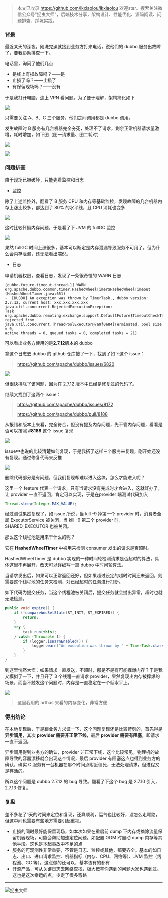 > 本文已收录 https://github.com/lkxiaolou/lkxiaolou 欢迎star。搜索关注微信公众号"捉虫大师"，后端技术分享，架构设计、性能优化、源码阅读、问题排查、踩坑实践。

### 背景

最近某天的深夜，刚洗完澡就接到业务方打来电话，说他们的 dubbo 服务出故障了，要我协助排查一下。

电话里，询问了他们几点

- 是线上有损故障吗？——是
- 止损了吗？——止损了
- 有保留现场吗？——没有

于是我打开电脑，连上 VPN 看问题。为了便于理解，架构简化如下

![](img1.png)

只需要关注 A、B、C 三个服务，他们之间调用都是 dubbo 调用。

发生故障时 B 服务有几台机器完全夯死，处理不了请求，剩余正常机器请求量激增，耗时增加，如下图（图一请求量、图二耗时）

![](img2.png)

![](img3.png)

### 问题排查

由于现场已被破坏，只能先看监控和日志

- 监控

除了上述监控外，翻看了 B 服务 CPU 和内存等基础监控，发现故障的几台机器内存上涨比较多，都达到了 80% 的水平线，且 CPU 消耗也变多

![](img4.png)

这时比较怀疑内存问题，于是看了下 JVM 的 fullGC 监控

![](img5.png)

果然 fullGC 时间上涨很多，基本可以断定是内存泄漏导致服务不可用了。但为什么会内存泄漏，还无法看出端倪。

- 日志

申请机器权限，查看日志，发现了一条很奇怪的 WARN 日志

```
[dubbo-future-timeout-thread-1] WARN org.apache.dubbo.common.timer.HashedWheelTimer$HashedWheelTimeout
(HashedWheelTimer.java:651) 
-  [DUBBO] An exception was thrown by TimerTask., dubbo version: 2.7.12, current host: xxx.xxx.xxx.xxx
java.util.concurrent.RejectedExecutionException: 
Task org.apache.dubbo.remoting.exchange.support.DefaultFuture$TimeoutCheckTask$$Lambda$674/1067077932@13762d5a 
rejected from java.util.concurrent.ThreadPoolExecutor@7a9f0e84[Terminated, pool size = 0, 
active threads = 0, queued tasks = 0, completed tasks = 21]
```

可以看出业务方使用的是**2.7.12**版本的 dubbo

拿这个日志去 dubbo 的 github 仓库搜了一下，找到了如下这个 issue：

> https://github.com/apache/dubbo/issues/6820

![](img6.png)

但很快排除了该问题，因为在 2.7.12 版本中已经是修复过的代码了。

继续又找到了这两个 issue：

> https://github.com/apache/dubbo/issues/8172
>
> https://github.com/apache/dubbo/pull/8188

从报错和版本上来看，完全符合，但没有提及内存问题，先不管内存问题，看看是否可以按照 **#8188** 这个 issue 复现

![](img7.png)

issue中也说的比较清楚如何复现，于是我搭了这样三个服务来复现，刚开始还没有复现。通过修复代码来反推

![](img8.png)

删除代码部分是有问题，但我们复现却难以进入这块，怎么才能进入呢？

这里一个 feature 代表一个请求，只有当请求没有完成时才会进入，这就好办了，让 provider 一直不返回，肯定可以实现，于是在provider 端测试代码加入

```java
Thread.sleep(Integer.MAX_VALUE);
```

经过测试果然复现了，如 issue 所说，当 kill -9 掉第一个 provider 时，消费者全局 ExecutorService 被关闭，当 kill -9 第二个 provider 时，SHARED_EXECUTOR 也被关闭。

那么这个线程池是用来干什么的呢？

它在 **HashedWheelTimer** 中被用来检测 consumer 发出的请求是否超时。

HashedWheelTimer 是 dubbo 实现的一种时间轮检测请求是否超时的算法，具体这里不再展开，改天可以详细写一篇 dubbo 中时间轮算法。

当请求发出后，如果可以正常返回还好，但如果超过设定的超时时间还未返回，则需要这个线程池的任务来检测，对已经超时的任务进行打断。

如下代码为提交任务，当这个线程池被关闭后，提交任务就会抛出异常，超时也就无法检测。

```java
public void expire() {
    if (!compareAndSetState(ST_INIT, ST_EXPIRED)) {
        return;
    }
    try {
        task.run(this);
    } catch (Throwable t) {
        if (logger.isWarnEnabled()) {
            logger.warn("An exception was thrown by " + TimerTask.class.getSimpleName() + '.', t);
        }
    }
}
```

到这里恍然大悟：如果请求一直发送，不超时，那是不是有可能撑爆内存？于是我又模拟了一下，并且开了 3 个线程一直请求  provider，果然复现出内存被撑爆的场景，而当不触发这个问题时，内存是一直稳定在一个低水平上。

![](img9.png)

> 这里我用的 arthas 来看的内存变化，非常方便

### 得出结论

在本地复现后，于是跟业务方求证一下，这个问题复现还是比较苛刻的，首先得是**异步调用**，其次 **provider 需要非正常下线**，最后 **provider 需要有阻塞**，即请求一直不返回。

异步调用得到业务方的确认，provider 非正常下线，这个比较常见，物理机的故障导致的容器漂移就会出现这个情况，最后 provider 有阻塞这点也得到业务方的确认，确实 C 服务有一台机器在那个时间点附近僵死，无法处理请求，但进程又是存活的。

所以这个问题是 dubbo 2.7.12 的 bug 导致。翻看了下这个 bug 是 2.7.10 引入， 2.7.13 修复。

### 复盘

差不多花了1天的时间来定位和复现，还算顺利，运气也比较好，没怎么走弯路，但这中间也需要有些地方需要引起重视。

- 止损的同时最好能保留现场，如本次如果在重启前 dump 下内存或摘除流量保留机器现场，可能会帮助加速定位问题。如配置 OOM 时自动 dump 内存等其他手段。这也是本起事故中不足的点
- 服务的可观测性非常重要，不管是日志、监控或其他，都要齐全。基本的如日志、出口、进口请求监控、机器指标（内存、CPU、网络等）、JVM 监控（线程池、GC 等）。这点做的还可以，基本该有的都有
- 开源产品，可从关键日志去网络查找，极大概率你遇到的问题大家也遇到过。这也是这次幸运的点，少走了很多弯路
---
![捉虫大师](../../qrcode_small.jpg)